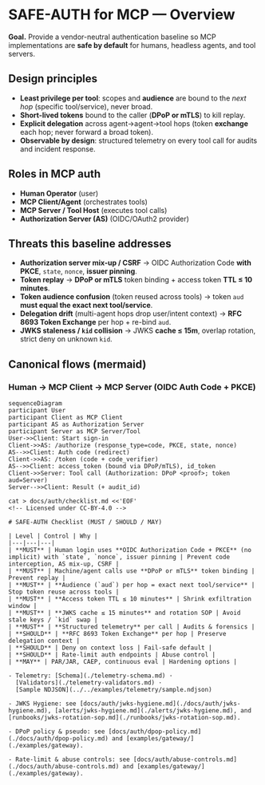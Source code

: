 <!-- Licensed under CC-BY-4.0 -->

# SAFE-AUTH for MCP — Overview

**Goal.** Provide a vendor-neutral authentication baseline so MCP implementations are **safe by default** for humans, headless agents, and tool servers.

## Design principles
- **Least privilege per tool**: scopes and **audience** are bound to the *next hop* (specific tool/service), never broad.
- **Short-lived tokens** bound to the caller (**DPoP or mTLS**) to kill replay.
- **Explicit delegation** across agent→agent→tool hops (token **exchange** each hop; never forward a broad token).
- **Observable by design**: structured telemetry on every tool call for audits and incident response.

## Roles in MCP auth
- **Human Operator** (user)
- **MCP Client/Agent** (orchestrates tools)
- **MCP Server / Tool Host** (executes tool calls)
- **Authorization Server (AS)** (OIDC/OAuth2 provider)

## Threats this baseline addresses
- **Authorization server mix-up / CSRF** → OIDC Authorization Code **with PKCE**, `state`, `nonce`, **issuer pinning**.
- **Token replay** → **DPoP or mTLS** token binding + access token **TTL ≤ 10 minutes**.
- **Token audience confusion** (token reused across tools) → token `aud` **must equal the exact next tool/service**.
- **Delegation drift** (multi-agent hops drop user/intent context) → **RFC 8693 Token Exchange** per hop + re-bind `aud`.
- **JWKS staleness / `kid` collision** → JWKS **cache ≤ 15m**, overlap rotation, strict deny on unknown `kid`.

## Canonical flows (mermaid)
### Human → MCP Client → MCP Server (OIDC Auth Code + PKCE)
```mermaid
sequenceDiagram
participant User
participant Client as MCP Client
participant AS as Authorization Server
participant Server as MCP Server/Tool
User->>Client: Start sign-in
Client->>AS: /authorize (response_type=code, PKCE, state, nonce)
AS-->>Client: Auth code (redirect)
Client->>AS: /token (code + code_verifier)
AS-->>Client: access_token (bound via DPoP/mTLS), id_token
Client->>Server: Tool call (Authorization: DPoP <proof>; token aud=Server)
Server-->>Client: Result (+ audit_id)

cat > docs/auth/checklist.md <<'EOF'
<!-- Licensed under CC-BY-4.0 -->

# SAFE-AUTH Checklist (MUST / SHOULD / MAY)

| Level | Control | Why |
|---|---|---|
| **MUST** | Human login uses **OIDC Authorization Code + PKCE** (no implicit) with `state`, `nonce`, issuer pinning | Prevent code interception, AS mix-up, CSRF |
| **MUST** | Machine/agent calls use **DPoP or mTLS** token binding | Prevent replay |
| **MUST** | **Audience (`aud`) per hop = exact next tool/service** | Stop token reuse across tools |
| **MUST** | **Access token TTL ≤ 10 minutes** | Shrink exfiltration window |
| **MUST** | **JWKS cache ≤ 15 minutes** and rotation SOP | Avoid stale keys / `kid` swap |
| **MUST** | **Structured telemetry** per call | Audits & forensics |
| **SHOULD** | **RFC 8693 Token Exchange** per hop | Preserve delegation context |
| **SHOULD** | Deny on context loss | Fail-safe default |
| **SHOULD** | Rate-limit auth endpoints | Abuse control |
| **MAY** | PAR/JAR, CAEP, continuous eval | Hardening options |

- Telemetry: [Schema](./telemetry-schema.md) ·
  [Validators](./telemetry-validators.md) ·
  [Sample NDJSON](../../examples/telemetry/sample.ndjson)

- JWKS Hygiene: see [docs/auth/jwks-hygiene.md](./docs/auth/jwks-hygiene.md), [alerts/jwks-hygiene.md](./alerts/jwks-hygiene.md), and [runbooks/jwks-rotation-sop.md](./runbooks/jwks-rotation-sop.md).

- DPoP policy & pseudo: see [docs/auth/dpop-policy.md](./docs/auth/dpop-policy.md) and [examples/gateway/](./examples/gateway).

- Rate-limit & abuse controls: see [docs/auth/abuse-controls.md](./docs/auth/abuse-controls.md) and [examples/gateway/](./examples/gateway).
